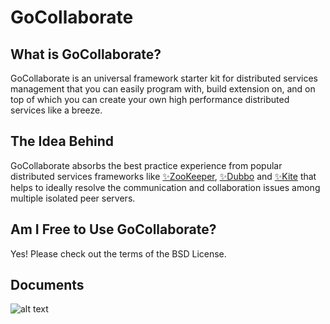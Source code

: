 # GoCollaborate
## What is GoCollaborate?
GoCollaborate is an universal framework starter kit for distributed services management that you can easily program with, build extension on, and on top of which you can create your own high performance distributed services like a breeze.
## The Idea Behind
GoCollaborate absorbs the best practice experience from popular distributed services frameworks like [✨ZooKeeper](https://zookeeper.apache.org/), [✨Dubbo](http://dubbo.io/) and [✨Kite](https://github.com/koding/kite) that helps to ideally resolve the communication and collaboration issues among multiple isolated peer servers.
## Am I Free to Use GoCollaborate?
Yes! Please check out the terms of the BSD License.
## Documents
![alt text](https://github.com/HastingsYoung/GoCollaborate/raw/master/home.png "Docs Home Page")